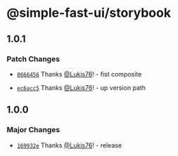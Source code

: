 # @simple-fast-ui/storybook

## 1.0.1

### Patch Changes

- [`0666456`](https://github.com/Lukis76/simple-fast-ui/commit/0666456187ad694fb84f022aa51d4665cb866961) Thanks [@Lukis76](https://github.com/Lukis76)! - fist composite

- [`ec6acc5`](https://github.com/Lukis76/simple-fast-ui/commit/ec6acc5446c3a9e725032e14dc798b23fd800ca3) Thanks [@Lukis76](https://github.com/Lukis76)! - up version path

## 1.0.0

### Major Changes

- [`169932e`](https://github.com/Lukis76/simple-fast-ui/commit/169932e5deb25a6607ee420faab7279bdfae7464) Thanks [@Lukis76](https://github.com/Lukis76)! - release
